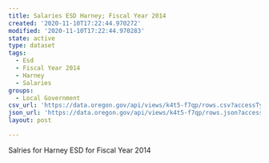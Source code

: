 ```yaml
---
title: Salaries ESD Harney; Fiscal Year 2014
created: '2020-11-10T17:22:44.970272'
modified: '2020-11-10T17:22:44.970283'
state: active
type: dataset
tags:
  - Esd
  - Fiscal Year 2014
  - Harney
  - Salaries
groups:
  - Local Government
csv_url: 'https://data.oregon.gov/api/views/k4t5-f7qp/rows.csv?accessType=DOWNLOAD'
json_url: 'https://data.oregon.gov/api/views/k4t5-f7qp/rows.json?accessType=DOWNLOAD'
layout: post

---
```

Salries for Harney ESD for Fiscal Year 2014
